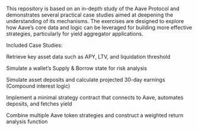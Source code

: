 This repository is based on an in-depth study of the Aave Protocol and demonstrates several practical case studies aimed at deepening the understanding of its mechanisms. The exercises are designed to explore how Aave’s core data and logic can be leveraged for building more effective strategies, particularly for yield aggregator applications.

Included Case Studies:

Retrieve key asset data such as APY, LTV, and liquidation threshold

Simulate a wallet’s Supply & Borrow state for risk analysis

Simulate asset deposits and calculate projected 30-day earnings (Compound interest logic)

Implement a minimal strategy contract that connects to Aave, automates deposits, and fetches yield

Combine multiple Aave token strategies and construct a weighted return analysis function
